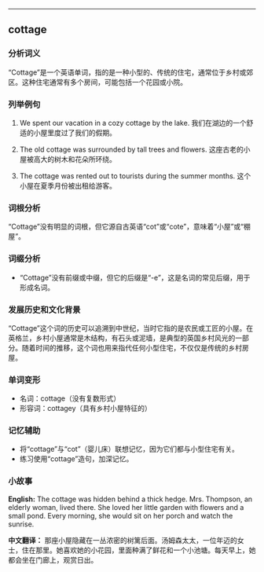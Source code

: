
---------------
## cottage
### 分析词义
“Cottage”是一个英语单词，指的是一种小型的、传统的住宅，通常位于乡村或郊区。这种住宅通常有多个房间，可能包括一个花园或小院。

### 列举例句
1. We spent our vacation in a cozy cottage by the lake.
   我们在湖边的一个舒适的小屋里度过了我们的假期。
   
2. The old cottage was surrounded by tall trees and flowers.
   这座古老的小屋被高大的树木和花朵所环绕。
   
3. The cottage was rented out to tourists during the summer months.
   这个小屋在夏季月份被出租给游客。

### 词根分析
“Cottage”没有明显的词根，但它源自古英语“cot”或“cote”，意味着“小屋”或“棚屋”。

### 词缀分析
- “Cottage”没有前缀或中缀，但它的后缀是“-e”，这是名词的常见后缀，用于形成名词。

### 发展历史和文化背景
“Cottage”这个词的历史可以追溯到中世纪，当时它指的是农民或工匠的小屋。在英格兰，乡村小屋通常是木结构，有石头或泥墙，是典型的英国乡村风光的一部分。随着时间的推移，这个词也用来指代任何小型住宅，不仅仅是传统的乡村房屋。

### 单词变形
- 名词：cottage（没有复数形式）
- 形容词：cottagey（具有乡村小屋特征的）

### 记忆辅助
- 将“cottage”与“cot”（婴儿床）联想记忆，因为它们都与小型住宅有关。
- 练习使用“cottage”造句，加深记忆。

### 小故事
**English:**
The cottage was hidden behind a thick hedge. Mrs. Thompson, an elderly woman, lived there. She loved her little garden with flowers and a small pond. Every morning, she would sit on her porch and watch the sunrise.

**中文翻译：**
那座小屋隐藏在一丛浓密的树篱后面。汤姆森太太，一位年迈的女士，住在那里。她喜欢她的小花园，里面种满了鲜花和一个小池塘。每天早上，她都会坐在门廊上，观赏日出。

